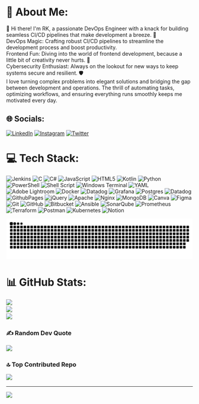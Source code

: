 # 💫 About Me:
👋 Hi there! I'm RK, a passionate DevOps Engineer with a knack for building seamless CI/CD pipelines that make development a breeze. 🚀<br>DevOps Magic: Crafting robust CI/CD pipelines to streamline the development process and boost productivity.<br>Frontend Fun: Diving into the world of frontend development, because a little bit of creativity never hurts. 🎨<br>Cybersecurity Enthusiast: Always on the lookout for new ways to keep systems secure and resilient. 🛡️<br>I love turning complex problems into elegant solutions and bridging the gap between development and operations. The thrill of automating tasks, optimizing workflows, and ensuring everything runs smoothly keeps me motivated every day.


## 🌐 Socials:
[![LinkedIn](https://img.shields.io/badge/LinkedIn-%230077B5.svg?logo=linkedin&logoColor=white)](https://linkedin.com/in/rajkumar-nilkant-8b3775a0) [![Instagram](https://img.shields.io/badge/Instagram-%23E4405F.svg?logo=Instagram&logoColor=white)](https://instagram.com/rk.nilkant) [![Twitter](https://img.shields.io/badge/Twitter-%231DA1F2.svg?logo=Twitter&logoColor=white)](https://twitter.com/Rknilkantt) 

# 💻 Tech Stack:
![Jenkins](https://img.shields.io/badge/jenkins-%232C5263.svg?style=plastic&logo=jenkins&logoColor=white) ![C](https://img.shields.io/badge/c-%2300599C.svg?style=plastic&logo=c&logoColor=white) ![C#](https://img.shields.io/badge/c%23-%23239120.svg?style=plastic&logo=csharp&logoColor=white) ![JavaScript](https://img.shields.io/badge/javascript-%23323330.svg?style=plastic&logo=javascript&logoColor=%23F7DF1E) ![HTML5](https://img.shields.io/badge/html5-%23E34F26.svg?style=plastic&logo=html5&logoColor=white) ![Kotlin](https://img.shields.io/badge/kotlin-%237F52FF.svg?style=plastic&logo=kotlin&logoColor=white) ![Python](https://img.shields.io/badge/python-3670A0?style=plastic&logo=python&logoColor=ffdd54) ![PowerShell](https://img.shields.io/badge/PowerShell-%235391FE.svg?style=plastic&logo=powershell&logoColor=white) ![Shell Script](https://img.shields.io/badge/shell_script-%23121011.svg?style=plastic&logo=gnu-bash&logoColor=white) ![Windows Terminal](https://img.shields.io/badge/Windows%20Terminal-%234D4D4D.svg?style=plastic&logo=windows-terminal&logoColor=white) ![YAML](https://img.shields.io/badge/yaml-%23ffffff.svg?style=plastic&logo=yaml&logoColor=151515) ![Adobe Lightroom](https://img.shields.io/badge/Adobe%20Lightroom-31A8FF.svg?style=plastic&logo=Adobe%20Lightroom&logoColor=white) ![Docker](https://img.shields.io/badge/docker-%230db7ed.svg?style=plastic&logo=docker&logoColor=white) ![Datadog](https://img.shields.io/badge/datadog-%23632CA6.svg?style=plastic&logo=datadog&logoColor=white) ![Grafana](https://img.shields.io/badge/grafana-%23F46800.svg?style=plastic&logo=grafana&logoColor=white) ![Postgres](https://img.shields.io/badge/postgres-%23316192.svg?style=plastic&logo=postgresql&logoColor=white) ![Datadog](https://img.shields.io/badge/datadog-%23632CA6.svg?style=plastic&logo=datadog&logoColor=white) ![GithubPages](https://img.shields.io/badge/github%20pages-121013?style=plastic&logo=github&logoColor=white) ![jQuery](https://img.shields.io/badge/jquery-%230769AD.svg?style=plastic&logo=jquery&logoColor=white) ![Apache](https://img.shields.io/badge/apache-%23D42029.svg?style=plastic&logo=apache&logoColor=white) ![Nginx](https://img.shields.io/badge/nginx-%23009639.svg?style=plastic&logo=nginx&logoColor=white) ![MongoDB](https://img.shields.io/badge/MongoDB-%234ea94b.svg?style=plastic&logo=mongodb&logoColor=white) ![Canva](https://img.shields.io/badge/Canva-%2300C4CC.svg?style=plastic&logo=Canva&logoColor=white) ![Figma](https://img.shields.io/badge/figma-%23F24E1E.svg?style=plastic&logo=figma&logoColor=white) ![Git](https://img.shields.io/badge/git-%23F05033.svg?style=plastic&logo=git&logoColor=white) ![GitHub](https://img.shields.io/badge/github-%23121011.svg?style=plastic&logo=github&logoColor=white) ![Bitbucket](https://img.shields.io/badge/bitbucket-%230047B3.svg?style=plastic&logo=bitbucket&logoColor=white) ![Ansible](https://img.shields.io/badge/ansible-%231A1918.svg?style=plastic&logo=ansible&logoColor=white) ![SonarQube](https://img.shields.io/badge/SonarQube-black?style=plastic&logo=sonarqube&logoColor=4E9BCD) ![Prometheus](https://img.shields.io/badge/Prometheus-E6522C?style=plastic&logo=Prometheus&logoColor=white) ![Terraform](https://img.shields.io/badge/terraform-%235835CC.svg?style=plastic&logo=terraform&logoColor=white) ![Postman](https://img.shields.io/badge/Postman-FF6C37?style=plastic&logo=postman&logoColor=white) ![Kubernetes](https://img.shields.io/badge/kubernetes-%23326ce5.svg?style=plastic&logo=kubernetes&logoColor=white) ![Notion](https://img.shields.io/badge/Notion-%23000000.svg?style=plastic&logo=notion&logoColor=white)

<picture>
  <source media="(prefers-color-scheme: dark)" srcset="https://raw.githubusercontent.com/Raj6kumar/Raj6kumar/output/github-snake-dark.svg" />
  <source media="(prefers-color-scheme: light)" srcset="https://raw.githubusercontent.com/Raj6kumar/Raj6kumar/output/github-snake.svg" />
  <img alt="github-snake" src="https://raw.githubusercontent.com/Raj6kumar/Raj6kumar/output/github-snake.svg" />
</picture>

# 📊 GitHub Stats:
![](https://github-readme-stats.vercel.app/api?username=Raj6kumar&theme=tokyonight&hide_border=false&include_all_commits=false&count_private=false)<br/>
![](https://github-readme-streak-stats.herokuapp.com/?user=Raj6kumar&theme=tokyonight&hide_border=false)<br/>
![](https://github-readme-stats.vercel.app/api/top-langs/?username=Raj6kumar&theme=tokyonight&hide_border=false&include_all_commits=false&count_private=false&layout=compact)

### ✍️ Random Dev Quote
![](https://quotes-github-readme.vercel.app/api?type=horizontal&theme=tokyonight)

### 🔝 Top Contributed Repo
![](https://github-contributor-stats.vercel.app/api?username=Raj6kumar&limit=5&theme=tokyonight&combine_all_yearly_contributions=true)

---
[![](https://visitcount.itsvg.in/api?id=Raj6kumar&icon=9&color=13)](https://visitcount.itsvg.in)



<!-- Proudly created with GPRM ( https://gprm.itsvg.in ) -->
